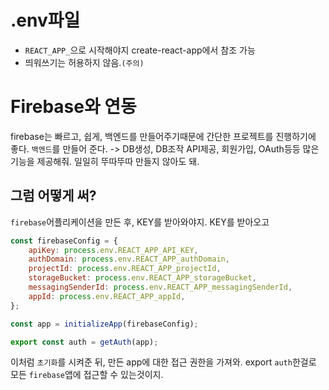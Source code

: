 # .env파일
- `REACT_APP_`으로 시작해야지 create-react-app에서 참조 가능
- 띄워쓰기는 허용하지 않음.`(주의)`

# Firebase와 연동
firebase는 빠르고, 쉽게, 백엔드를 만들어주기때문에 간단한 프로젝트를 진행하기에 좋다.
`백엔드`를 만들어 준다. -> DB생성, DB조작 API제공, 회원가입, OAuth등등 많은 기능을 제공해줘. 
일일히 뚜따뚜따 만들지 않아도 돼.

## 그럼 어떻게 써?
`firebase`어플리케이션을 만든 후, KEY를 받아와야지. KEY를 받아오고 
```javascript
const firebaseConfig = {
    apiKey: process.env.REACT_APP_API_KEY,
    authDomain: process.env.REACT_APP_authDomain,
    projectId: process.env.REACT_APP_projectId,
    storageBucket: process.env.REACT_APP_storageBucket,
    messagingSenderId: process.env.REACT_APP_messagingSenderId,
    appId: process.env.REACT_APP_appId,
};

const app = initializeApp(firebaseConfig);

export const auth = getAuth(app);
```
이처럼 `초기화`를 시켜준 뒤, 만든 app에 대한 접근 권한을 가져와. export `auth`한걸로 모든 `firebase`앱에 접근할 수 있는것이지.